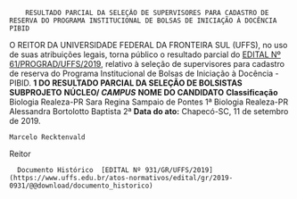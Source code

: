         RESULTADO PARCIAL DA SELEÇÃO DE SUPERVISORES PARA CADASTRO DE RESERVA DO PROGRAMA INSTITUCIONAL DE BOLSAS DE INICIAÇÃO À DOCÊNCIA PIBID  

 O REITOR DA UNIVERSIDADE FEDERAL DA FRONTEIRA SUL (UFFS), no uso de suas atribuições legais, torna público o resultado parcial do [EDITAL Nº 61/PROGRAD/UFFS/2019](https://www.uffs.edu.br/atos-normativos/edital/prograd/2019-0061), relativo à seleção de supervisores para cadastro de reserva do Programa Institucional de Bolsas de Iniciação à Docência - PIBID.  **1 DO RESULTADO PARCIAL DA SELEÇÃO DE BOLSISTAS**     **SUBPROJETO**   **NÚCLEO/ *CAMPUS***    **NOME DO CANDIDATO**   **Classificação**     Biologia   Realeza-PR   Sara Regina Sampaio de Pontes   1ª     Biologia   Realeza-PR   Alessandra Bortolotto Baptista   2ª            **Data do ato:** Chapecó-SC, 11 de setembro de 2019.   
 

    Marcelo Recktenvald   
 Reitor 

      Documento Histórico  [EDITAL Nº 931/GR/UFFS/2019](https://www.uffs.edu.br/atos-normativos/edital/gr/2019-0931/@@download/documento_historico)     
      
